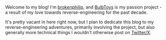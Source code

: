 Welcome to my blog! I'm [brokenphilip](https://brokenphilip.carrd.co/), and [BulbToys](https://github.com/bulbtoys) is my passion project - a result of my love towards reverse-engineering for the past decade.

It's pretty vacant in here right now, but I plan to dedicate this blog to my reverse-engineering adventures, primarily involving the project, but also generally more technical things I wouldn't otherwise post on [Twitter/X](https://twitter.com/brokenphilip).
